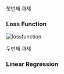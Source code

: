 첫번째 과제

### Loss Function

![lossfunction](https://user-images.githubusercontent.com/27040963/43051748-0d24ff0c-8e59-11e8-846e-d6d82b391393.PNG)



두번째 과제

### Linear Regression
